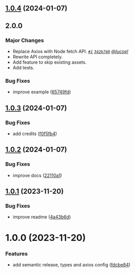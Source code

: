 ## [1.0.4](https://github.com/mariohamann/figma-export-assets/compare/v1.0.3...v1.0.4) (2024-01-07)

## 2.0.0

### Major Changes

- Replace Axios with Node fetch API. _[`#1`](https://github.com/mariohamann/figma-export-assets/pull/1) [`342b740`](https://github.com/mariohamann/figma-export-assets/commit/342b740cc76d0b3b781a401392d950073cf9465b) [@lucoel](https://github.com/lucoel)_
- Rewrite API completely. 
- Add feature to skip existing assets.
- Add tests.

### Bug Fixes

- improve example ([65749fd](https://github.com/mariohamann/figma-export-assets/commit/65749fd0f13a666f99fcb38bf1a0aa3c4b705b35))

## [1.0.3](https://github.com/mariohamann/figma-export-assets/compare/v1.0.2...v1.0.3) (2024-01-07)

### Bug Fixes

- add credits ([f0f5fb4](https://github.com/mariohamann/figma-export-assets/commit/f0f5fb4059b388c1f495681ee8e5d82da064f943))

## [1.0.2](https://github.com/mariohamann/figma-export-assets/compare/v1.0.1...v1.0.2) (2024-01-07)

### Bug Fixes

- improve docs ([22110a1](https://github.com/mariohamann/figma-export-assets/commit/22110a1a3fd4644bfafbefb63fecbb0b645681a4))

## [1.0.1](https://github.com/mariohamann/figma-export-assets/compare/v1.0.0...v1.0.1) (2023-11-20)

### Bug Fixes

- improve readme ([4a43b6d](https://github.com/mariohamann/figma-export-assets/commit/4a43b6d9cddcda501e04dd1a101f7b916ff355b9))

# 1.0.0 (2023-11-20)

### Features

- add semantic release, types and axios config ([fdcbe84](https://github.com/mariohamann/figma-export-assets/commit/fdcbe84e0785ca565e7dd0999ccea96b028547b8))
